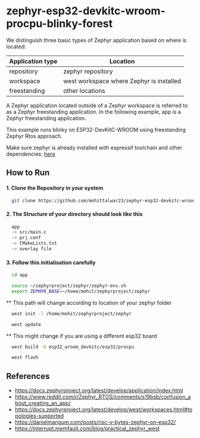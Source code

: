 
# zephyr-esp32-devkitc-wroom-procpu-blinky-forest

We distinguish three basic types of Zephyr application based on where <app> is located:


| Application type    | Location |
| --------- | ------- |
| repository     |      zephyr repository   |
| workspace          |    west workspace where Zephyr is installed     |
| freestanding | other locations|


A Zephyr application located outside of a Zephyr workspace is referred to as a Zephyr freestanding application. In the following example, app is a Zephyr freestanding application.

This example runs blinky on ESP32-DevKitC-WROOM using freestanding Zephyr Rtos approach.

Make sure zephyr is already installed with espressif toolchain and other dependencies:  [here](https://docs.zephyrproject.org/latest/develop/getting_started/index.html) 

## How to Run

####  1. Clone the Repository in your system

```bash
  git clone https://github.com/mohittalwar23/zephyr-esp32-devkitc-wroom-procpu-blinky-forest
```

####  2. The Structure of your directory should look like this

```bash
  app
  -> src/main.c
  -> prj.conf
  -> CMakeLists.txt
  -> overlay file 
```    
####  3. Follow this initialisation carefully


```bash
  cd app
```    

```bash
  source ~/zephyrproject/zephyr/zephyr-env.sh 
  export ZEPHYR_BASE=~/home/mohit/zephyrproject/zephyr
``` 

** This path will change according to location of your zephyr folder

```bash
  west init -l /home/mohit/zephyrproject/zephyr
``` 
```bash
  west update
``` 
** This might change if you are using a different esp32 board

```bash
  west build -b esp32_wroom_devkitc/esp32/procpu
``` 

```bash
  west flash
``` 

## References

- https://docs.zephyrproject.org/latest/develop/application/index.html
- https://www.reddit.com/r/Zephyr_RTOS/comments/s19bsb/confusion_about_creating_an_app/
- https://docs.zephyrproject.org/latest/develop/west/workspaces.html#topologies-supported
- https://danielmangum.com/posts/risc-v-bytes-zephyr-on-esp32/
- https://interrupt.memfault.com/blog/practical_zephyr_west
